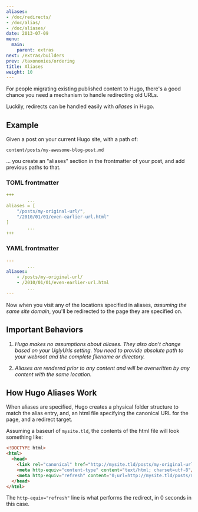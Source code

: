 ```yaml
---
aliases:
- /doc/redirects/
- /doc/alias/
- /doc/aliases/
date: 2013-07-09
menu:
  main:
    parent: extras
next: /extras/builders
prev: /taxonomies/ordering
title: Aliases
weight: 10
---
```


For people migrating existing published content to Hugo, there's a good chance you need a mechanism to handle redirecting old URLs.

Luckily, redirects can be handled easily with _aliases_ in Hugo.

## Example

Given a post on your current Hugo site, with a path of: 

``content/posts/my-awesome-blog-post.md``

... you create an "aliases" section in the frontmatter of your post, and add previous paths to that. 

### TOML frontmatter

~~~yaml
+++
        ...
aliases = [
    "/posts/my-original-url/",
    "/2010/01/01/even-earlier-url.html"
]
        ...
+++
~~~

### YAML frontmatter

~~~yaml
---
        ...
aliases:
    - /posts/my-original-url/
    - /2010/01/01/even-earlier-url.html
        ...
---
~~~

Now when you visit any of the locations specified in aliases, _assuming the same site domain_, you'll be redirected to the page they are specified on. 

## Important Behaviors

1. *Hugo makes no assumptions about aliases. They also don't change based
on your UglyUrls setting. You need to provide absolute path to your webroot and the
complete filename or directory.*

2. *Aliases are rendered prior to any content and will be overwritten by
any content with the same location.*

## How Hugo Aliases Work

When aliases are specified, Hugo creates a physical folder structure to match the alias entry, and, an html file specifying the canonical URL for the page, and a redirect target. 

Assuming a baseurl of `mysite.tld`, the contents of the html file will look something like: 

~~~html
<!DOCTYPE html>
<html>
  <head>
    <link rel="canonical" href="http://mysite.tld/posts/my-original-url"/>
    <meta http-equiv="content-type" content="text/html; charset=utf-8"/>
    <meta http-equiv="refresh" content="0;url=http://mysite.tld/posts/my-original-url"/>
  </head>
</html>
~~~

The `http-equiv="refresh"` line is what performs the redirect, in 0 seconds in this case.
